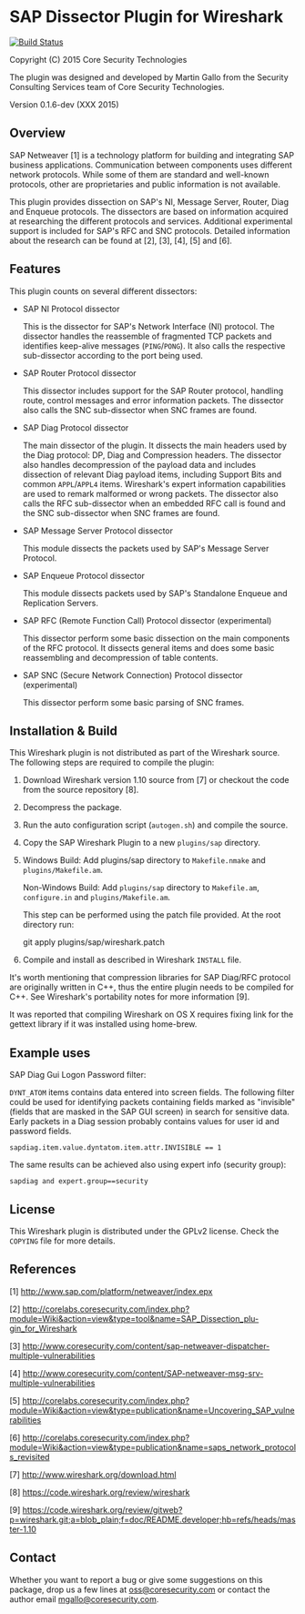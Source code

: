 SAP Dissector Plugin for Wireshark
==================================

[![Build Status](https://travis-ci.org/CoreSecurity/SAP-Dissection-plug-in-for-Wireshark.svg?branch=master)](https://travis-ci.org/CoreSecurity/SAP-Dissection-plug-in-for-Wireshark)

Copyright (C) 2015 Core Security Technologies

The plugin was designed and developed by Martin Gallo from the Security 
Consulting Services team of Core Security Technologies.

Version 0.1.6-dev (XXX 2015)


Overview
--------

SAP Netweaver [1] is a technology platform for building and integrating SAP
business applications. Communication between components uses different network
protocols. While some of them are standard and well-known protocols, other
are proprietaries and public information is not available.

This plugin provides dissection on SAP's NI, Message Server, Router, Diag and
Enqueue protocols. The dissectors are based on information acquired at
researching the different protocols and services. Additional experimental
support is included for SAP's RFC and SNC protocols. Detailed information
about the research can be found at [2], [3], [4], [5] and [6]. 


Features
--------

This plugin counts on several different dissectors:

- SAP NI Protocol dissector

    This is the dissector for SAP's Network Interface (NI) protocol. The 
    dissector handles the reassemble of fragmented TCP packets and identifies 
    keep-alive messages (`PING`/`PONG`). It also calls the respective sub-dissector
    according to the port being used.

- SAP Router Protocol dissector

    This dissector includes support for the SAP Router protocol, handling route,
    control messages and error information packets. The dissector also calls 
    the SNC sub-dissector when SNC frames are found.

- SAP Diag Protocol dissector

    The main dissector of the plugin. It dissects the main headers used by the 
    Diag protocol: DP, Diag and Compression headers. The dissector also handles 
    decompression of the payload data and includes dissection of relevant Diag 
    payload items, including Support Bits and common `APPL`/`APPL4` items. 
    Wireshark's expert information capabilities are used to remark malformed or 
    wrong packets. The dissector also calls the RFC sub-dissector when an 
    embedded RFC call is found and the SNC sub-dissector when SNC frames are 
    found.

- SAP Message Server Protocol dissector

    This module dissects the packets used by SAP's Message Server Protocol.

- SAP Enqueue Protocol dissector

	This module dissects packets used by SAP's Standalone Enqueue and
	Replication Servers.

- SAP RFC (Remote Function Call) Protocol dissector (experimental)

    This dissector perform some basic dissection on the main components of the 
    RFC protocol. It dissects general items and does some basic reassembling 
    and decompression of table contents.
    
- SAP SNC (Secure Network Connection) Protocol dissector (experimental)

	This dissector perform some basic parsing of SNC frames. 
    

Installation & Build
--------------------

This Wireshark plugin is not distributed as part of the Wireshark source. The 
following steps are required to compile the plugin:

1) Download Wireshark version 1.10 source from [7] or checkout the code from 
   the source repository [8].

2) Decompress the package.

3) Run the auto configuration script (`autogen.sh`) and compile the source.

4) Copy the SAP Wireshark Plugin to a new `plugins/sap` directory.

5) Windows Build: Add plugins/sap directory to `Makefile.nmake` and 
   `plugins/Makefile.am`.
   
   Non-Windows Build: Add `plugins/sap` directory to `Makefile.am`, `configure.in`
   and `plugins/Makefile.am`.
   
   This step can be performed using the patch file provided. At the root
   directory run:
   
	git apply plugins/sap/wireshark.patch

6) Compile and install as described in Wireshark `INSTALL` file.

It's worth mentioning that compression libraries for SAP Diag/RFC protocol are 
originally written in C++, thus the entire plugin needs to be compiled for C++. 
See Wireshark's portability notes for more information [9].

It was reported that compiling Wireshark on OS X requires fixing link for the
gettext library if it was installed using home-brew.


Example uses
------------

SAP Diag Gui Logon Password filter:

`DYNT_ATOM` items contains data entered into screen fields. The following
filter could be used for identifying packets containing fields marked as
"invisible" (fields that are masked in the SAP GUI screen) in search for
sensitive data. Early packets in a Diag session probably contains values for
user id and password fields.

	sapdiag.item.value.dyntatom.item.attr.INVISIBLE == 1

The same results can be achieved also using expert info (security group):

	sapdiag and expert.group==security


License
-------

This Wireshark plugin is distributed under the GPLv2 license. Check the `COPYING`
file for more details.


References
----------

[1] http://www.sap.com/platform/netweaver/index.epx

[2] http://corelabs.coresecurity.com/index.php?module=Wiki&action=view&type=tool&name=SAP_Dissection_plu-gin_for_Wireshark

[3] http://www.coresecurity.com/content/sap-netweaver-dispatcher-multiple-vulnerabilities

[4] http://www.coresecurity.com/content/SAP-netweaver-msg-srv-multiple-vulnerabilities

[5] http://corelabs.coresecurity.com/index.php?module=Wiki&action=view&type=publication&name=Uncovering_SAP_vulnerabilities

[6] http://corelabs.coresecurity.com/index.php?module=Wiki&action=view&type=publication&name=saps_network_protocols_revisited

[7] http://www.wireshark.org/download.html

[8] https://code.wireshark.org/review/wireshark

[9] https://code.wireshark.org/review/gitweb?p=wireshark.git;a=blob_plain;f=doc/README.developer;hb=refs/heads/master-1.10


Contact
-------

Whether you want to report a bug or give some suggestions on this package, drop 
us a few lines at oss@coresecurity.com or contact the author email 
mgallo@coresecurity.com.
